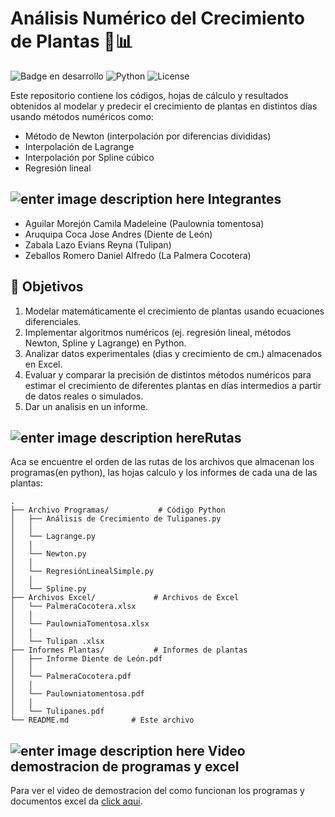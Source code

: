 # Análisis Numérico del Crecimiento de Plantas 🌱📊

![Badge en desarrollo](https://img.shields.io/badge/Estado-En%20Desarrollo-yellow)
![Python](https://img.shields.io/badge/Python-3.8%2B-blue)
![License](https://img.shields.io/badge/Licencia-MIT-green)

Este repositorio contiene los códigos, hojas de cálculo y resultados obtenidos al modelar y predecir el crecimiento de plantas en distintos días usando métodos numéricos como:
- Método de Newton (interpolación por diferencias divididas)
- Interpolación de Lagrange
- Interpolación por Spline cúbico
- Regresión lineal


## ![enter image description here](https://img.icons8.com/?size=40&id=KICzEAXp0VMR&format=png&color=000000) Integrantes
* Aguilar Morejón Camila Madeleine (Paulownia tomentosa)
* Aruquipa Coca Jose Andres (Diente de León)
* Zabala Lazo Evians Reyna (Tulipan)
* Zeballos Romero Daniel Alfredo (La Palmera Cocotera)


## 🎯 Objetivos
1. Modelar matemáticamente el crecimiento de plantas usando ecuaciones diferenciales.
2. Implementar algoritmos numéricos (ej. regresión lineal, métodos Newton, Spline y Lagrange) en Python.
3. Analizar datos experimentales (dias y crecimiento de cm.) almacenados en Excel.
4. Evaluar y comparar la precisión de distintos métodos numéricos para estimar el crecimiento de diferentes plantas en días intermedios a partir de datos reales o simulados.
5. Dar un analisis en un informe.

## ![enter image description here](https://img.icons8.com/?size=40&id=c2AXPLZ3iVEU&format=png&color=000000)Rutas

Aca se encuentre el orden de las rutas de los archivos que almacenan los programas(en python), las hojas calculo y los informes de cada una de las plantas:

```
.
├── Archivo Programas/           # Código Python
│   ├── Análisis de Crecimiento de Tulipanes.py             
│   │   
│   └── Lagrange.py       
│   │
│   └── Newton.py
│   │
│   └── RegresiónLinealSimple.py
│   │
│   └── Spline.py
├── Archivos Excel/             # Archivos de Excel
│   └── PalmeraCocotera.xlsx
│   │
│   └── PaulowniaTomentosa.xlsx
│   │
│   └── Tulipan .xlsx
├── Informes Plantas/           # Informes de plantas
│   ├── Informe Diente de León.pdf        
│   │  
│   └── PalmeraCocotera.pdf
│   │
│   └── Paulowniatomentosa.pdf
│   │
│   └── Tulipanes.pdf
└── README.md              # Este archivo

```

## ![enter image description here](https://img.icons8.com/?size=40&id=114331&format=png&color=000000) Video demostracion de programas y excel

Para ver el video de demostracion del como funcionan los programas y documentos excel da [click aqui](https://markdownlivepreview.com/).
